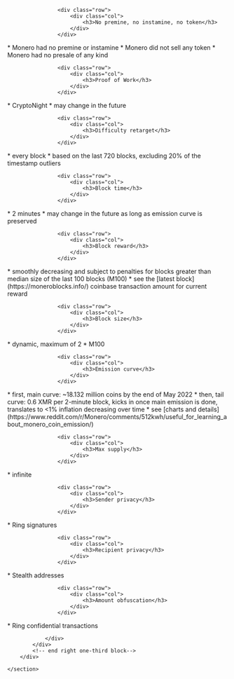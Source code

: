 <div class="about-monero">
    <section class="container">
        <div class="row">
            <!-- left two-thirds block-->
            <div class="full col-xs-12">
                <div class="info-block text-adapt">

                    <div class="row">
                        <div class="col">
                            <h3>No premine, no instamine, no token</h3>
                        </div>
                    </div>

<div markdown="1">
* Monero had no premine or instamine
* Monero did not sell any token
* Monero had no presale of any kind
</div>

                    <div class="row">
                        <div class="col">
                            <h3>Proof of Work</h3>
                        </div>
                    </div>

<div markdown="1">
* CryptoNight
* may change in the future
</div>

                    <div class="row">
                        <div class="col">
                            <h3>Difficulty retarget</h3>
                        </div>
                    </div>

<div markdown="1">
* every block
* based on the last 720 blocks, excluding 20% of the timestamp outliers
</div>

                    <div class="row">
                        <div class="col">
                            <h3>Block time</h3>
                        </div>
                    </div>

<div markdown="1">
* 2 minutes
* may change in the future as long as emission curve is preserved
</div>

                    <div class="row">
                        <div class="col">
                            <h3>Block reward</h3>
                        </div>
                    </div>

<div markdown="1">
* smoothly decreasing and subject to penalties for blocks greater than median size of the last 100 blocks (M100)
* see the [latest block](https://moneroblocks.info/) coinbase transaction amount for current reward
</div>

                    <div class="row">
                        <div class="col">
                            <h3>Block size</h3>
                        </div>
                    </div>

<div markdown="1">
* dynamic, maximum of 2 * M100
</div>

                    <div class="row">
                        <div class="col">
                            <h3>Emission curve</h3>
                        </div>
                    </div>

<div markdown="1">
* first, main curve: ~18.132 million coins by the end of May 2022
* then, tail curve: 0.6 XMR per 2-minute block, kicks in once main emission is done, translates to <1% inflation decreasing over time
* see [charts and details](https://www.reddit.com/r/Monero/comments/512kwh/useful_for_learning_about_monero_coin_emission/)
</div>

                    <div class="row">
                        <div class="col">
                            <h3>Max supply</h3>
                        </div>
                    </div>

<div markdown="1">
* infinite
</div>

                    <div class="row">
                        <div class="col">
                            <h3>Sender privacy</h3>
                        </div>
                    </div>

<div markdown="1">
* Ring signatures
</div>

                    <div class="row">
                        <div class="col">
                            <h3>Recipient privacy</h3>
                        </div>
                    </div>

<div markdown="1">
* Stealth addresses
</div>

                    <div class="row">
                        <div class="col">
                            <h3>Amount obfuscation</h3>
                        </div>
                    </div>

<div markdown="1">
* Ring confidential transactions
</div>

                </div>
            </div>
            <!-- end right one-third block-->
        </div>
        
    </section>
</div>
